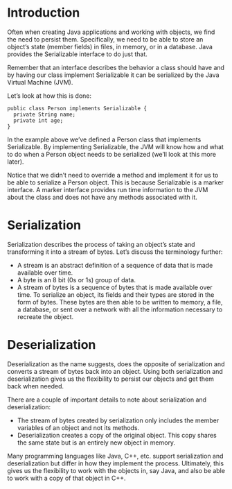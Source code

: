 # Introduction
Often when creating Java applications and working with objects, we find the need to persist them. Specifically, we need to be able to store an object’s state (member fields) in files, in memory, or in a database. Java provides the Serializable interface to do just that.

Remember that an interface describes the behavior a class should have and by having our class implement Serializable it can be serialized by the Java Virtual Machine (JVM).

Let’s look at how this is done:
```
public class Person implements Serializable {
  private String name;
  private int age;
}
```
In the example above we’ve defined a Person class that implements Serializable. By implementing Serializable, the JVM will know how and what to do when a Person object needs to be serialized (we’ll look at this more later).

Notice that we didn’t need to override a method and implement it for us to be able to serialize a Person object. This is because Serializable is a marker interface. A marker interface provides run time information to the JVM about the class and does not have any methods associated with it.



# Serialization

Serialization describes the process of taking an object’s state and transforming it into a stream of bytes. Let’s discuss the terminology further:

* A stream is an abstract definition of a sequence of data that is made available over time.
* A byte is an 8 bit (0s or 1s) group of data.
* A stream of bytes is a sequence of bytes that is made available over time.
To serialize an object, its fields and their types are stored in the form of bytes. These bytes are then able to be written to memory, a file, a database, or sent over a network with all the information necessary to recreate the object.

# Deserialization
Deserialization as the name suggests, does the opposite of serialization and converts a stream of bytes back into an object. Using both serialization and deserialization gives us the flexibility to persist our objects and get them back when needed.

There are a couple of important details to note about serialization and deserialization:

* The stream of bytes created by serialization only includes the member variables of an object and not its methods.
* Deserialization creates a copy of the original object. This copy shares the same state but is an entirely new object in memory.

Many programming languages like Java, C++, etc. support serialization and deserialization but differ in how they implement the process. Ultimately, this gives us the flexibility to work with the objects in, say Java, and also be able to work with a copy of that object in C++.
